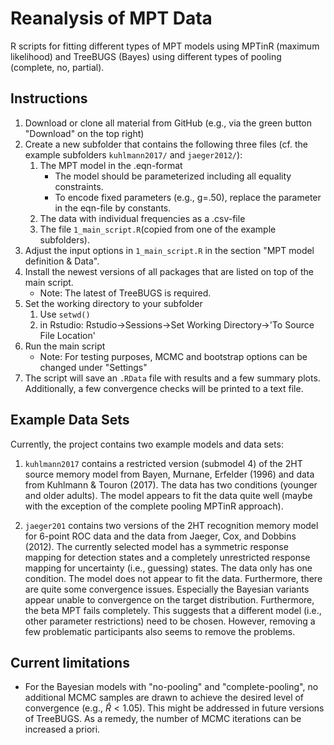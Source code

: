 # Reanalysis of MPT Data

R scripts for fitting different types of MPT models using MPTinR (maximum 
likelihood) and TreeBUGS (Bayes) using different types of pooling (complete, 
no, partial).

## Instructions

1. Download or clone all material from GitHub 
   (e.g., via the green button "Download" on the top right) 
2. Create a new subfolder that contains the following three files
   (cf. the example subfolders `kuhlmann2017/` and `jaeger2012/`):
    1. The MPT model in the .eqn-format
        * The model should be parameterized including all equality constraints.
        * To encode fixed parameters (e.g., g=.50), replace the parameter 
          in the eqn-file by constants.
    2. The data with individual frequencies as a .csv-file
    3. The file `1_main_script.R`(copied from one of the example subfolders). 
3. Adjust the input options in `1_main_script.R` in the section 
   "MPT model definition & Data".
4. Install the newest versions of all packages that are listed on top of the main script.
    * Note: The latest of TreeBUGS is required.
5. Set the working directory to your subfolder
    1. Use `setwd()`
    1. in Rstudio:  Rstudio->Sessions->Set Working Directory->'To Source File Location'
6. Run the main script
    * Note: For testing purposes, MCMC and bootstrap options can be changed under "Settings"
7. The script will save an `.RData` file with results and a few summary plots. 
   Additionally, a few convergence checks will be printed to a text file.


## Example Data Sets

Currently, the project contains two example models and data sets:

1. `kuhlmann2017` contains a restricted version (submodel 4) of the 2HT source memory model from Bayen, Murnane, Erfelder (1996) and data from Kuhlmann & Touron (2017). The data has two conditions (younger and older adults). The model appears to fit the data quite well (maybe with the exception of the complete pooling MPTinR approach).

2. `jaeger201` contains two versions of the 2HT recognition memory model for 6-point ROC data and the data from Jaeger, Cox, and Dobbins (2012). The currently selected model has a symmetric response mapping for detection states and a completely unrestricted response mapping for uncertainty (i.e., guessing) states. The data only has one condition. The model does not appear to fit the data. Furthermore, there are quite some convergence issues. Especially the Bayesian variants appear unable to convergence on the target distribution. Furthermore, the beta MPT fails completely. This suggests that a different model (i.e., other parameter restrictions) need to be chosen. However, removing a few problematic participants also seems to remove the problems.

## Current limitations

* For the Bayesian models with "no-pooling" and "complete-pooling", no additional 
  MCMC samples are drawn to achieve the desired level of convergence (e.g., $\hat R < 1.05$).
  This might be addressed in future versions of TreeBUGS. 
  As a remedy, the number of MCMC iterations can be increased a priori.

